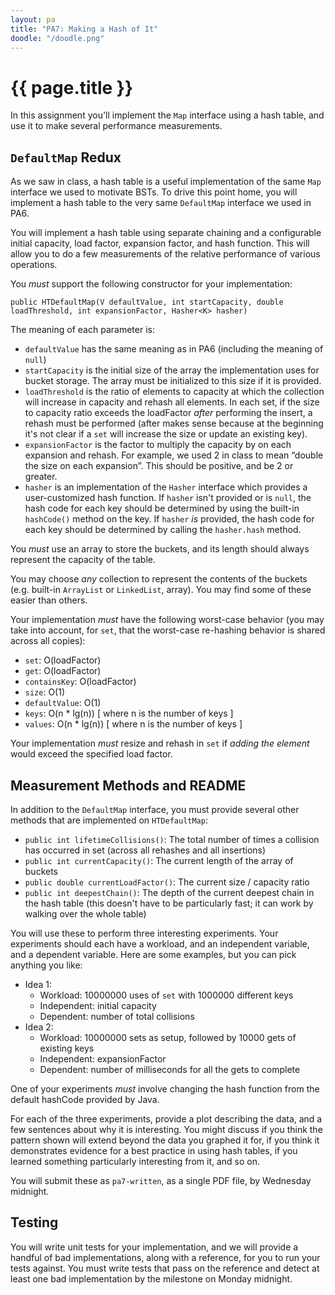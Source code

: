 ```yaml
---
layout: pa
title: "PA7: Making a Hash of It"
doodle: "/doodle.png"
---
```


<h1>{{ page.title }}</h1>

In this assignment you'll implement the `Map` interface using a hash table,
and use it to make several performance measurements.

## `DefaultMap` Redux

As we saw in class, a hash table is a useful implementation of the same `Map`
interface we used to motivate BSTs. To drive this point home, you will
implement a hash table to the very same `DefaultMap` interface we used in
PA6.

You will implement a hash table using separate chaining and a
configurable initial capacity, load factor, expansion factor, and hash
function. This will allow you to do a few measurements of the relative
performance of various operations.

You _must_ support the following constructor for your implementation:

```
public HTDefaultMap(V defaultValue, int startCapacity, double loadThreshold, int expansionFactor, Hasher<K> hasher)
```

The meaning of each parameter is:

- `defaultValue` has the same meaning as in PA6 (including the meaning of
`null`)
- `startCapacity` is the initial size of the array the implementation uses
for bucket storage. The array must be initialized to this size if it is
provided.
- `loadThreshold` is the ratio of elements to capacity at which the collection
will increase in capacity and rehash all elements. In each set, if the size
to capacity ratio exceeds the loadFactor _after_ performing the insert, a
rehash must be performed (after makes sense because at the beginning it's not
clear if a `set` will increase the size or update an existing key).
- `expansionFactor` is the factor to multiply the capacity by on each
expansion and rehash. For example, we used 2 in class to mean “double the
size on each expansion”. This should be positive, and be 2 or greater.
- `hasher` is an implementation of the `Hasher` interface which provides a
user-customized hash function. If `hasher` isn't provided or is `null`, the
hash code for each key should be determined by using the built-in
`hashCode()` method on the key. If `hasher` _is_ provided, the hash code for
each key should be determined by calling the `hasher.hash` method.

You _must_ use an array to store the buckets, and its length should always
represent the capacity of the table.

You may choose _any_ collection to represent the contents of the buckets
(e.g. built-in `ArrayList` or `LinkedList`, array). You may find some of
these easier than others.

Your implementation _must_ have the following worst-case behavior (you may
take into account, for `set`, that the worst-case re-hashing behavior is
shared across all copies):

- `set`: O(loadFactor)
- `get`: O(loadFactor)
- `containsKey`: O(loadFactor)
- `size`: O(1)
- `defaultValue`: O(1)
- `keys`: O(n * lg(n)) [ where n is the number of keys ]
- `values`: O(n * lg(n)) [ where n is the number of keys ]

Your implementation _must_ resize and rehash in `set` if _adding the element_
would exceed the specified load factor.

## Measurement Methods and README

In addition to the `DefaultMap` interface, you must provide several other
methods that are implemented on `HTDefaultMap`:

- `public int lifetimeCollisions()`: The total number of times a collision
has occurred in set (across all rehashes and all insertions)
- `public int currentCapacity()`: The current length of the array of buckets
- `public double currentLoadFactor()`: The current size / capacity ratio
- `public int deepestChain()`: The depth of the current deepest chain in the
hash table (this doesn't have to be particularly fast; it can work by walking
over the whole table)

You will use these to perform three interesting experiments. Your experiments
should each have a workload, and an independent variable, and a dependent
variable. Here are some examples, but you can pick anything you like:

- Idea 1:
    - Workload: 10000000 uses of `set` with 1000000 different keys
    - Independent: initial capacity
    - Dependent: number of total collisions
- Idea 2:
    - Workload: 10000000 sets as setup, followed by 10000 gets of existing keys
    - Independent: expansionFactor
    - Dependent: number of milliseconds for all the gets to complete

One of your experiments _must_ involve changing the hash function from the
default hashCode provided by Java.

For each of the three experiments, provide a plot describing the data, and a
few sentences about why it is interesting. You might discuss if you think the
pattern shown will extend beyond the data you graphed it for, if you think it
demonstrates evidence for a best practice in using hash tables, if you
learned something particularly interesting from it, and so on.

You will submit these as `pa7-written`, as a single PDF file, by Wednesday
midnight.

## Testing

You will write unit tests for your implementation, and we will provide a
handful of bad implementations, along with a reference, for you to run your
tests against. You must write tests that pass on the reference and detect at least
one bad implementation by the milestone on Monday midnight.

